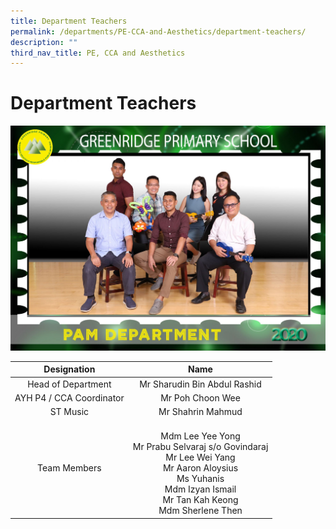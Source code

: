 ```yaml
---
title: Department Teachers
permalink: /departments/PE-CCA-and-Aesthetics/department-teachers/
description: ""
third_nav_title: PE, CCA and Aesthetics
---
```

# Department Teachers

![](/images/Departments/PE,%20CCA%20and%20Aesthetics/PAM_P1.jpg)

|        Designation        |                                                                                     Name                                                                                    |
|:-------------------------:|:---------------------------------------------------------------------------------------------------------------------------------------------------------------------------:|
| Head of Department        | Mr Sharudin Bin Abdul Rashid                                                                                                                                                |
| AYH P4 / CCA Coordinator  | Mr Poh Choon Wee                                                                                                                                                            |
| ST Music                  | Mr Shahrin Mahmud                                                                                                                                                           |
| Team Members              | <br>Mdm Lee Yee Yong<br>Mr Prabu Selvaraj s/o Govindaraj<br>Mr Lee Wei Yang<br>Mr Aaron Aloysius<br>Ms Yuhanis<br>Mdm Izyan Ismail<br>Mr Tan Kah Keong<br>Mdm Sherlene Then |